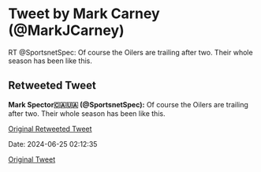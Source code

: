 # Tweet by Mark Carney (@MarkJCarney)

RT @SportsnetSpec: Of course the Oilers are trailing after two. Their whole season has been like this.

## Retweeted Tweet

**Mark Spector🇨🇦🇺🇦 (@SportsnetSpec):** Of course the Oilers are trailing after two. Their whole season has been like this.

[Original Retweeted Tweet](https://x.com/SportsnetSpec/status/1805419937210503651)

Date: 2024-06-25 02:12:35

[Original Tweet](https://x.com/MarkJCarney/status/1805423815226273981)
